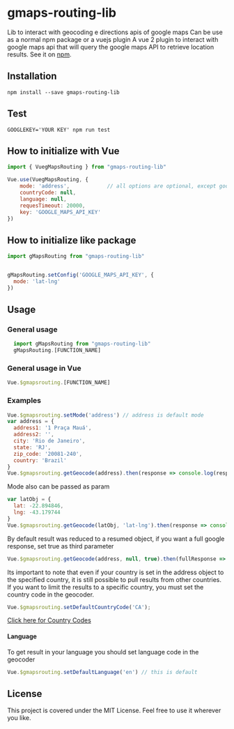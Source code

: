 # gmaps-routing-lib

Lib to interact with geocoding e directions apis of google maps
Can be use as a normal npm package or a vuejs plugin
A vue 2 plugin to interact with google maps api that will query the google maps API to retrieve location results.
See it on [npm](https://www).

## Installation

```npm install --save gmaps-routing-lib```

## Test

```GOOGLEKEY='YOUR KEY' npm run test```

## How to initialize with Vue

```javascript
import { VuegMapsRouting } from "gmaps-routing-lib"

Vue.use(VuegMapsRouting, {
    mode: 'address',            // all options are optional, except google api key
    countryCode: null,
    language: null,
    requesTimeout: 20000,
    key: 'GOOGLE_MAPS_API_KEY'
})
```

## How to initialize like package

```javascript
import gMapsRouting from "gmaps-routing-lib"


gMapsRouting.setConfig('GOOGLE_MAPS_API_KEY', {
  mode: 'lat-lng'
})
```

## Usage

### General usage

```javascript
  import gMapsRouting from "gmaps-routing-lib"
  gMapsRouting.[FUNCTION_NAME]
```

### General usage in Vue

```javascript
Vue.$gmapsrouting.[FUNCTION_NAME]
```

### Examples

```javascript
Vue.$gmapsrouting.setMode('address') // address is default mode
var address = {
  address1: '1 Praça Mauá',
  address2: '',
  city: 'Rio de Janeiro',
  state: 'RJ',
  zip_code: '20081-240',
  country: 'Brazil'
}
Vue.$gmapsrouting.getGeocode(address).then(response => console.log(response))
```

Mode also can be passed as param

```javascript
var latObj = {
  lat: -22.894846,
  lng: -43.179744
}
Vue.$gmapsrouting.getGeocode(latObj, 'lat-lng').then(response => console.log(response))
```

By default result was reduced to a resumed object, if you want a full google response, set true as third parameter

```javascript
Vue.$gmapsrouting.getGeocode(address, null, true).then(fullResponse => console.log(fullResponse))
```

Its important to note that even if your country is set in the address object to the specified country, it is still possible to pull results from other countries. If you want to limit the results to a specific country, you must set the country code in the geocoder.

```javascript
Vue.$gmapsrouting.setDefaultCountryCode('CA');
```

[Click here for Country Codes](https://developers.google.com/maps/coverage)

#### Language

To get result in your language you should set language code in the geocoder

```javascript
Vue.$gmapsrouting.setDefaultLanguage('en') // this is default
```

## License

This project is covered under the MIT License. Feel free to use it wherever you like.
